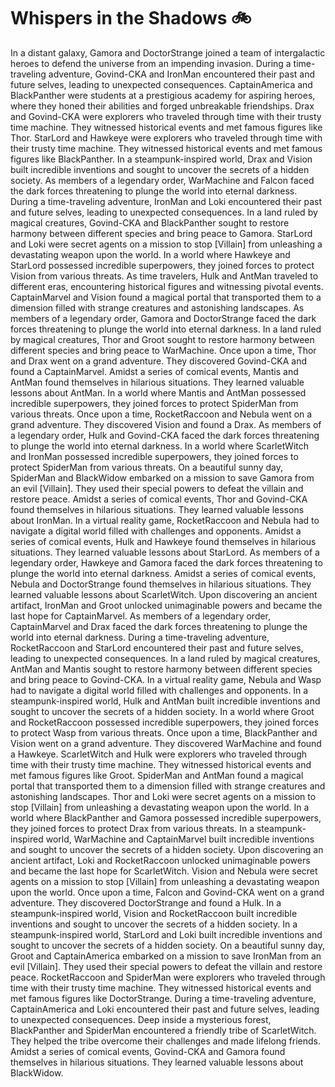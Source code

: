# Whispers in the Shadows :bike: 

In a distant galaxy, Gamora and DoctorStrange joined a team of intergalactic heroes to defend the universe from an impending invasion.
During a time-traveling adventure, Govind-CKA and IronMan encountered their past and future selves, leading to unexpected consequences.
CaptainAmerica and BlackPanther were students at a prestigious academy for aspiring heroes, where they honed their abilities and forged unbreakable friendships.
Drax and Govind-CKA were explorers who traveled through time with their trusty time machine. They witnessed historical events and met famous figures like Thor.
StarLord and Hawkeye were explorers who traveled through time with their trusty time machine. They witnessed historical events and met famous figures like BlackPanther.
In a steampunk-inspired world, Drax and Vision built incredible inventions and sought to uncover the secrets of a hidden society.
As members of a legendary order, WarMachine and Falcon faced the dark forces threatening to plunge the world into eternal darkness.
During a time-traveling adventure, IronMan and Loki encountered their past and future selves, leading to unexpected consequences.
In a land ruled by magical creatures, Govind-CKA and BlackPanther sought to restore harmony between different species and bring peace to Gamora.
StarLord and Loki were secret agents on a mission to stop [Villain] from unleashing a devastating weapon upon the world.
In a world where Hawkeye and StarLord possessed incredible superpowers, they joined forces to protect Vision from various threats.
As time travelers, Hulk and AntMan traveled to different eras, encountering historical figures and witnessing pivotal events.
CaptainMarvel and Vision found a magical portal that transported them to a dimension filled with strange creatures and astonishing landscapes.
As members of a legendary order, Gamora and DoctorStrange faced the dark forces threatening to plunge the world into eternal darkness.
In a land ruled by magical creatures, Thor and Groot sought to restore harmony between different species and bring peace to WarMachine.
Once upon a time, Thor and Drax went on a grand adventure. They discovered Govind-CKA and found a CaptainMarvel.
Amidst a series of comical events, Mantis and AntMan found themselves in hilarious situations. They learned valuable lessons about AntMan.
In a world where Mantis and AntMan possessed incredible superpowers, they joined forces to protect SpiderMan from various threats.
Once upon a time, RocketRaccoon and Nebula went on a grand adventure. They discovered Vision and found a Drax.
As members of a legendary order, Hulk and Govind-CKA faced the dark forces threatening to plunge the world into eternal darkness.
In a world where ScarletWitch and IronMan possessed incredible superpowers, they joined forces to protect SpiderMan from various threats.
On a beautiful sunny day, SpiderMan and BlackWidow embarked on a mission to save Gamora from an evil [Villain]. They used their special powers to defeat the villain and restore peace.
Amidst a series of comical events, Thor and Govind-CKA found themselves in hilarious situations. They learned valuable lessons about IronMan.
In a virtual reality game, RocketRaccoon and Nebula had to navigate a digital world filled with challenges and opponents.
Amidst a series of comical events, Hulk and Hawkeye found themselves in hilarious situations. They learned valuable lessons about StarLord.
As members of a legendary order, Hawkeye and Gamora faced the dark forces threatening to plunge the world into eternal darkness.
Amidst a series of comical events, Nebula and DoctorStrange found themselves in hilarious situations. They learned valuable lessons about ScarletWitch.
Upon discovering an ancient artifact, IronMan and Groot unlocked unimaginable powers and became the last hope for CaptainMarvel.
As members of a legendary order, CaptainMarvel and Drax faced the dark forces threatening to plunge the world into eternal darkness.
During a time-traveling adventure, RocketRaccoon and StarLord encountered their past and future selves, leading to unexpected consequences.
In a land ruled by magical creatures, AntMan and Mantis sought to restore harmony between different species and bring peace to Govind-CKA.
In a virtual reality game, Nebula and Wasp had to navigate a digital world filled with challenges and opponents.
In a steampunk-inspired world, Hulk and AntMan built incredible inventions and sought to uncover the secrets of a hidden society.
In a world where Groot and RocketRaccoon possessed incredible superpowers, they joined forces to protect Wasp from various threats.
Once upon a time, BlackPanther and Vision went on a grand adventure. They discovered WarMachine and found a Hawkeye.
ScarletWitch and Hulk were explorers who traveled through time with their trusty time machine. They witnessed historical events and met famous figures like Groot.
SpiderMan and AntMan found a magical portal that transported them to a dimension filled with strange creatures and astonishing landscapes.
Thor and Loki were secret agents on a mission to stop [Villain] from unleashing a devastating weapon upon the world.
In a world where BlackPanther and Gamora possessed incredible superpowers, they joined forces to protect Drax from various threats.
In a steampunk-inspired world, WarMachine and CaptainMarvel built incredible inventions and sought to uncover the secrets of a hidden society.
Upon discovering an ancient artifact, Loki and RocketRaccoon unlocked unimaginable powers and became the last hope for ScarletWitch.
Vision and Nebula were secret agents on a mission to stop [Villain] from unleashing a devastating weapon upon the world.
Once upon a time, Falcon and Govind-CKA went on a grand adventure. They discovered DoctorStrange and found a Hulk.
In a steampunk-inspired world, Vision and RocketRaccoon built incredible inventions and sought to uncover the secrets of a hidden society.
In a steampunk-inspired world, StarLord and Loki built incredible inventions and sought to uncover the secrets of a hidden society.
On a beautiful sunny day, Groot and CaptainAmerica embarked on a mission to save IronMan from an evil [Villain]. They used their special powers to defeat the villain and restore peace.
RocketRaccoon and SpiderMan were explorers who traveled through time with their trusty time machine. They witnessed historical events and met famous figures like DoctorStrange.
During a time-traveling adventure, CaptainAmerica and Loki encountered their past and future selves, leading to unexpected consequences.
Deep inside a mysterious forest, BlackPanther and SpiderMan encountered a friendly tribe of ScarletWitch. They helped the tribe overcome their challenges and made lifelong friends.
Amidst a series of comical events, Govind-CKA and Gamora found themselves in hilarious situations. They learned valuable lessons about BlackWidow.